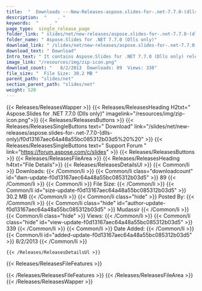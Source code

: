 ```yaml
---
title:  "  Downloads ---New-Releases-aspose.slides-for-.net-7.7.0-(dlls-only) . " 
description:  "    . " 
keywords:  "    . " 
page_type:  single_release_page
folder_link: " slides/net/new-releases/aspose.slides-for-.net-7.7.0-(dlls-only)/"
folder_name: " Aspose.Slides for .NET 7.7.0 (Dlls only)"
download_link: " /slides/net/new-releases/aspose.slides-for-.net-7.7.0-(dlls-only)/f0d13167aec64a48a55bc085312b03d5"
download_text: " Download"
Intro_text: " It contains Aspose.Slides for .NET 7.7.0 (Dlls only) release."
image_link: "/resources/img/zip-icon.png"
download_count: "   8/2/2013  Downloads: 89  Views: 338"
file_size: "  File Size: 30.2 MB "
parent_path: "slides/net"
section_parent_path: "slides/net"
weight: 520
---
```


{{< Releases/ReleasesWapper >}}
  {{< Releases/ReleasesHeading H2txt=" Aspose.Slides for .NET 7.7.0 (Dlls only)" imagelink="/resources/img/zip-icon.png">}}
  {{< Releases/ReleasesButtons >}}
    {{< Releases/ReleasesSingleButtons text=" Download" link="/slides/net/new-releases/aspose.slides-for-.net-7.7.0-(dlls-only)/f0d13167aec64a48a55bc085312b03d5%20%20" >}}
    {{< Releases/ReleasesSingleButtons text=" Support Forum " link="https://forum.aspose.com/c/slides" >}}
  {{< Releases/ReleasesButtons >}}
  {{< Releases/ReleasesFileArea >}}
    {{< Releases/ReleasesHeading h4txt="File Details">}}
    {{< Releases/ReleasesDetailsUl >}}
            {{< Common/li  >}} Downloads: {{< /Common/li >}} 
      {{< Common/li class="downloadcount" id="dwn-update-f0d13167aec64a48a55bc085312b03d5" >}} 89 {{< /Common/li >}} 
      {{< Common/li  >}} File Size: {{< /Common/li >}} 
      {{< Common/li id="size-update-f0d13167aec64a48a55bc085312b03d5" >}} 30.2 MB {{< /Common/li >}} 
      {{< Common/li  class="hide" >}} Posted By: {{< /Common/li >}} 
      {{< Common/li class="hide" id="author-update-f0d13167aec64a48a55bc085312b03d5" >}} Mudassir {{< /Common/li >}} 
      {{< Common/li class="hide"  >}} Views: {{< /Common/li >}} 
      {{< Common/li class="hide" id="view-update-f0d13167aec64a48a55bc085312b03d5" >}} 339 {{< /Common/li >}} 
      {{< Common/li  >}} Date Added: {{< /Common/li >}} 
      {{< Common/li id="added-update-f0d13167aec64a48a55bc085312b03d5" >}} 8/2/2013 {{< /Common/li >}} 

    {{< /Releases/ReleasesDetailsUl >}}

  {{< Releases/ReleasesFileFeatures >}}
      
  {{< /Releases/ReleasesFileFeatures >}}
 {{< /Releases/ReleasesFileArea >}}
{{< /Releases/ReleasesWapper >}}


